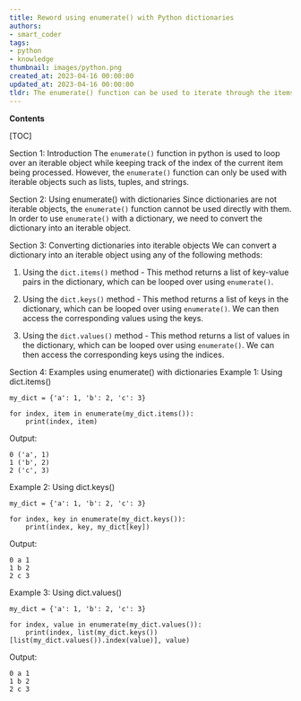 ```yaml
---
title: Reword using enumerate() with Python dictionaries
authors:
- smart_coder
tags:
- python
- knowledge
thumbnail: images/python.png
created_at: 2023-04-16 00:00:00
updated_at: 2023-04-16 00:00:00
tldr: The enumerate() function can be used to iterate through the items of a dictionary, but it will only return the index of each item, not the key-value pair.
---
```


**Contents**

[TOC]

Section 1: Introduction
The `enumerate()` function in python is used to loop over an iterable object while keeping track of the index of the current item being processed. However, the `enumerate()` function can only be used with iterable objects such as lists, tuples, and strings.

Section 2: Using enumerate() with dictionaries
Since dictionaries are not iterable objects, the `enumerate()` function cannot be used directly with them. In order to use `enumerate()` with a dictionary, we need to convert the dictionary into an iterable object.

Section 3: Converting dictionaries into iterable objects
We can convert a dictionary into an iterable object using any of the following methods:

1. Using the `dict.items()` method - This method returns a list of key-value pairs in the dictionary, which can be looped over using `enumerate()`.

2. Using the `dict.keys()` method - This method returns a list of keys in the dictionary, which can be looped over using `enumerate()`. We can then access the corresponding values using the keys.

3. Using the `dict.values()` method - This method returns a list of values in the dictionary, which can be looped over using `enumerate()`. We can then access the corresponding keys using the indices.

Section 4: Examples using enumerate() with dictionaries
Example 1: Using dict.items()
```
my_dict = {'a': 1, 'b': 2, 'c': 3}

for index, item in enumerate(my_dict.items()):
    print(index, item)
```
Output:
```
0 ('a', 1)
1 ('b', 2)
2 ('c', 3)
```

Example 2: Using dict.keys()
```
my_dict = {'a': 1, 'b': 2, 'c': 3}

for index, key in enumerate(my_dict.keys()):
    print(index, key, my_dict[key])
```
Output:
```
0 a 1
1 b 2
2 c 3
```

Example 3: Using dict.values()
```
my_dict = {'a': 1, 'b': 2, 'c': 3}

for index, value in enumerate(my_dict.values()):
    print(index, list(my_dict.keys())[list(my_dict.values()).index(value)], value)
```
Output:
```
0 a 1
1 b 2
2 c 3
```
